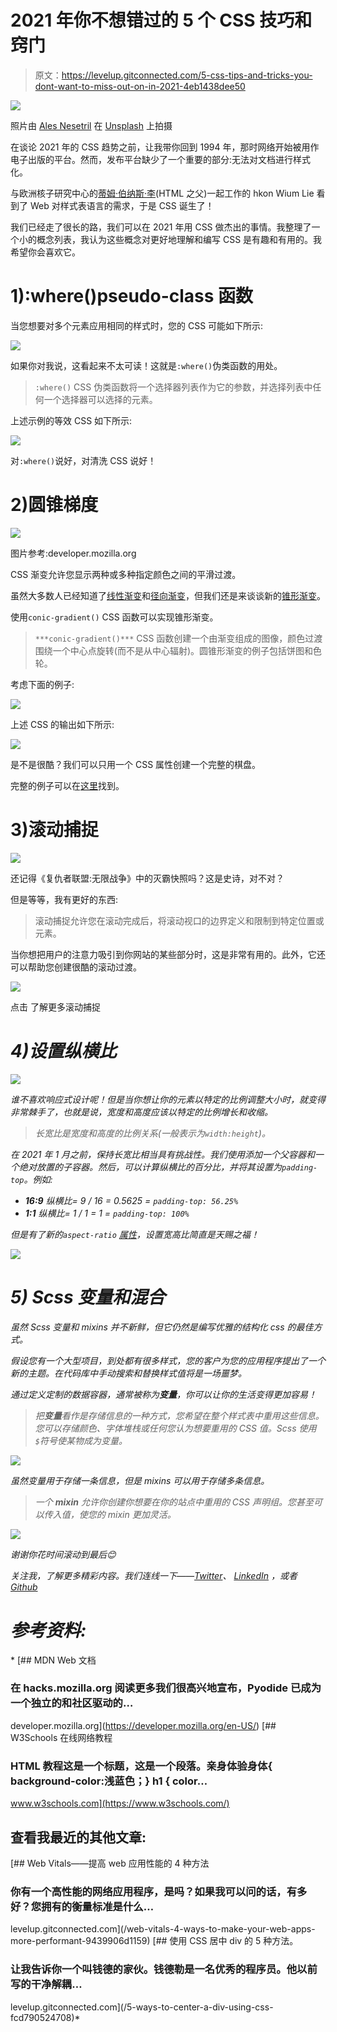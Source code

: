 # 2021 年你不想错过的 5 个 CSS 技巧和窍门

> 原文：<https://levelup.gitconnected.com/5-css-tips-and-tricks-you-dont-want-to-miss-out-on-in-2021-4eb1438dee50>

![](img/572233650d26ac039bcbb1fe99ad10e0.png)

照片由 [Ales Nesetril](https://unsplash.com/@alesnesetril?utm_source=medium&utm_medium=referral) 在 [Unsplash](https://unsplash.com?utm_source=medium&utm_medium=referral) 上拍摄

在谈论 2021 年的 CSS 趋势之前，让我带你回到 1994 年，那时网络开始被用作电子出版的平台。然而，发布平台缺少了一个重要的部分:无法对文档进行样式化。

与欧洲核子研究中心的[蒂姆·伯纳斯·李](https://en.wikipedia.org/wiki/Tim_Berners-Lee)(HTML 之父)一起工作的 hkon Wium Lie 看到了 Web 对样式表语言的需求，于是 CSS 诞生了！

我们已经走了很长的路，我们可以在 2021 年用 CSS 做杰出的事情。我整理了一个小的概念列表，我认为这些概念对更好地理解和编写 CSS 是有趣和有用的。我希望你会喜欢它。

# 1):where()pseudo-class 函数

当您想要对多个元素应用相同的样式时，您的 CSS 可能如下所示:

![](img/2d0ba544a55a46fb7d92be3ff0b3bfcd.png)

如果你对我说，这看起来不太可读！这就是`:where()`伪类函数的用处。

> `:where()` CSS 伪类函数将一个选择器列表作为它的参数，并选择列表中任何一个选择器可以选择的元素。

上述示例的等效 CSS 如下所示:

![](img/d8fde08fd9d7721a8663fcaad1fbc69f.png)

对`:where()`说好，对清洗 CSS 说好！

# 2)圆锥梯度

![](img/ef2d1591a02aa2fb8724894298b62cdd.png)

图片参考:developer.mozilla.org

CSS 渐变允许您显示两种或多种指定颜色之间的平滑过渡。

虽然大多数人已经知道了[线性渐变](https://www.w3schools.com/css/css3_gradients.asp)和[径向渐变](https://www.w3schools.com/css/css3_gradients_radial.asp)，但我们还是来谈谈新的[锥形渐变](https://developer.mozilla.org/en-US/docs/Web/CSS/conic-gradient())。

使用`conic-gradient()` CSS 函数可以实现锥形渐变。

> `***conic-gradient()***` CSS 函数创建一个由渐变组成的图像，颜色过渡围绕一个中心点旋转(而不是从中心辐射)。圆锥形渐变的例子包括饼图和色轮。

考虑下面的例子:

![](img/98d9dbf12d109dd93e615050853acb1a.png)

上述 CSS 的输出如下所示:

![](img/4d2c8e911aacb71e8a5acadff28847a6.png)

是不是很酷？我们可以只用一个 CSS 属性创建一个完整的棋盘。

完整的例子可以在[这里](https://codepen.io/satyam-dev/pen/KKaJzEp)找到。

# 3)滚动捕捉

![](img/ec689245435e591ee6fc68973fa0afb3.png)

还记得《复仇者联盟:无限战争》中的灭霸快照吗？这是史诗，对不对？

但是等等，我有更好的东西:

> 滚动捕捉允许您在滚动完成后，将滚动视口的边界定义和限制到特定位置或元素。

当你想把用户的注意力吸引到你网站的某些部分时，这是非常有用的。此外，它还可以帮助您创建很酷的滚动过渡。

![](img/f48d2e9f9ef53e1d06f7c63c2f791f20.png)

点击 了解更多滚动捕捉[](https://developer.mozilla.org/en-US/docs/Web/CSS/scroll-snap-type)

# *4)设置纵横比*

*![](img/74e0a575b12f333d91744ec58f4ae048.png)*

*谁不喜欢响应式设计呢！但是当你想让你的元素以特定的比例调整大小时，就变得非常棘手了，也就是说，宽度和高度应该以特定的比例增长和收缩。*

> *长宽比是宽度和高度的比例关系(一般表示为`width:height`)。*

*在 2021 年 1 月之前，保持长宽比相当具有挑战性。我们使用添加一个父容器和一个绝对放置的子容器。然后，可以计算纵横比的百分比，并将其设置为`padding-top`。例如:*

*   ***16:9** 纵横比= 9 / 16 = 0.5625 = `padding-top: 56.25%`*
*   ***1:1** 纵横比= 1 / 1 = 1 = `padding-top: 100%`*

*但是有了新的`aspect-ratio` [属性](https://developer.mozilla.org/en-US/docs/Web/CSS/aspect-ratio)，设置宽高比简直是天赐之福！*

*![](img/3596c1b037df26b55fe84ba2c701765e.png)*

# *5) Scss 变量和混合*

*虽然 Scss 变量和 mixins 并不新鲜，但它仍然是编写优雅的结构化 css 的最佳方式。*

*假设您有一个大型项目，到处都有很多样式，您的客户为您的应用程序提出了一个新的主题。在代码库中手动搜索和替换样式值将是一场噩梦。*

*通过定义定制的数据容器，通常被称为**变量**，你可以让你的生活变得更加容易！*

> *把**变量**看作是存储信息的一种方式，您希望在整个样式表中重用这些信息。您可以存储颜色、字体堆栈或任何您认为想要重用的 CSS 值。Scss 使用`$`符号使某物成为变量。*

*![](img/56f7b2b541ed151eeccb717f63e47904.png)*

*虽然变量用于存储一条信息，但是 mixins 可以用于存储多条信息。*

> *一个 **mixin** 允许你创建你想要在你的站点中重用的 CSS 声明组。您甚至可以传入值，使您的 mixin 更加灵活。*

*![](img/0cf338003af30b242083a7c19af6416f.png)*

*谢谢你花时间滚动到最后😊*

*关注我，了解更多精彩内容。我们连线一下——[Twitter](https://twitter.com/satyam_saluja)、 [LinkedIn](https://www.linkedin.com/in/satyam04/) ，或者 [Github](https://github.com/satyam-dev)*

# *参考资料:*

*[](https://developer.mozilla.org/en-US/) [## MDN Web 文档

### 在 hacks.mozilla.org 阅读更多我们很高兴地宣布，Pyodide 已成为一个独立的和社区驱动的…

developer.mozilla.org](https://developer.mozilla.org/en-US/) [](https://www.w3schools.com/) [## W3Schools 在线网络教程

### HTML 教程这是一个标题，这是一个段落。亲身体验身体{ background-color:浅蓝色；} h1 { color…

www.w3schools.com](https://www.w3schools.com/) 

## 查看我最近的其他文章:

[](/web-vitals-4-ways-to-make-your-web-apps-more-performant-9439906d1159) [## Web Vitals——提高 web 应用性能的 4 种方法

### 你有一个高性能的网络应用程序，是吗？如果我可以问的话，有多好？您拥有的衡量标准是什么…

levelup.gitconnected.com](/web-vitals-4-ways-to-make-your-web-apps-more-performant-9439906d1159) [](/5-ways-to-center-a-div-using-css-fcd790524708) [## 使用 CSS 居中 div 的 5 种方法。

### 让我告诉你一个叫钱德的家伙。钱德勒是一名优秀的程序员。他以前写的干净解耦…

levelup.gitconnected.com](/5-ways-to-center-a-div-using-css-fcd790524708)*